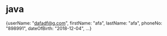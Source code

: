 # java



{userName: "dafadf@g.com", firstName: "afa", lastName: "afa", phoneNo: "898991", dateOfBirth: "2018-12-04", …}
